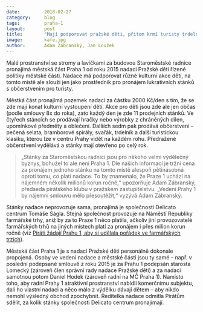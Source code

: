 ```yaml
---
date:         2018-02-27
category:     blog
tags:         praha-1
layout:       post
title:        "Mají podporovat pražské děti, přitom krmí turisty trdelníkem. Kauza stánků na Staroměstském náměstí" 
image:        kafe.jpg
author:       Adam Zábranský, Jan Loužek
---
```


Malé prostranství se stromy a lavičkami za budovou Staroměstské radnice pronajímá městská část Praha 1 od roku 2015 nadaci Pražské děti řízené politiky městské části. Nadace má podporovat různé kulturní akce dětí, na tomto místě ale slouží jen jako prostředník pro pronájem lukrativních stánků s občerstvením pro turisty.

Městká část pronajímá pozemek nadaci za částku 2000 Kč/den s tím, že se zde mají konat kulturní vystoupení dětí. Akce pro děti jsou zde ale jen občas (podle smlouvy 8x do roka), zato každý den je zde 11 prodejních stánků. Ve čtyřech stáncích se prodávají hračky nebo výrobky z chráněných dílen, upomínkové předměty a oblečení. Dalších sedm pak prodává občerstvení – pečená selata, bramborové spirály, svařák, trdelník a další turistickou klasiku, kterou lze v centru Prahy vidět na každém rohu. Předražené občerstvení vydělává a stánky mají otevřeno po celý rok. 

> „Stánky za Staroměstskou radnicí jsou pro někoho velmi výdělečný byznys, bohužel to ale není Praha 1. Dle našich informací je tržní cena za pronájem jednoho stánku na tomto místě alespoň pětinásobná oproti tomu, co platí nadace. To by znamenalo, že Praze 1 uchází na nájemném několik milionů korun ročně,“ upozorňuje Adam Zábranský, předseda pirátského klubu v pražském zastupitelstvu. „Vedení Prahy 1 by nájemní smlouvu mělo přesoutěžit,“ vyzývá Adam Zábranský.

Stánky nadace neprovozuje sama, pronajímá je společnosti Delicato centrum Tomáše Ságla. Stejná společnost provozuje na Náměstí Republiky farmářské trhy, aniž by za to Praze 1 něco platila, ačkoliv jiní provozovatelé farmářských trhů na jiných místech platí za pronájem i přes milion korun ročně (viz [Piráti žádají Prahu 1, aby si udělala pořádek ve farmářských trzích](https://praha.pirati.cz/farmarske-trhy.html)).

Městská část Praha 1 je s nadací Pražské děti personálně dokonale propojená. Osoby ve vedení nadace a městské části jsou ty samé – např. v poslední podepsané smlouvě z roku 2015 je za Prahu 1 podepsán starosta Lomecký (zároveň člen správní rady nadace Pražské děti) a za nadaci samotnou potom Daniel Hodek (zároveň radní na MČ Praha 1). Namísto toho, aby radní Prahy 1 atraktivní prostranství nabídli komerčnímu subjektu, dali ho vlastní nadaci a něco málo z výdělku dávají dětem – aby nikdo nemohl výsledný obchod zpochybnit. Ředitelka nadace odmítla Pirátům sdělit, za kolik stánky společnosti Delicato centrum pronajímají.
